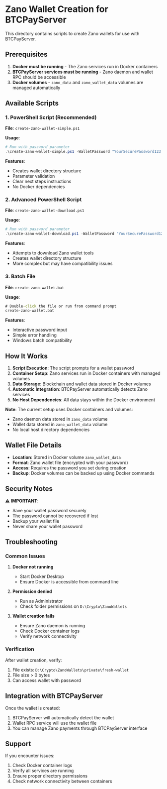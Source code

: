 # Zano Wallet Creation for BTCPayServer

This directory contains scripts to create Zano wallets for use with BTCPayServer.

## Prerequisites

1. **Docker must be running** - The Zano services run in Docker containers
2. **BTCPayServer services must be running** - Zano daemon and wallet RPC should be accessible
3. **Docker volumes** - `zano_data` and `zano_wallet_data` volumes are managed automatically

## Available Scripts

### 1. PowerShell Script (Recommended)
**File**: `create-zano-wallet-simple.ps1`

**Usage**:
```powershell
# Run with password parameter
.\create-zano-wallet-simple.ps1 -WalletPassword "YourSecurePassword123!"
```

**Features**:
- Creates wallet directory structure
- Parameter validation
- Clear next steps instructions
- No Docker dependencies

### 2. Advanced PowerShell Script
**File**: `create-zano-wallet-download.ps1`

**Usage**:
```powershell
# Run with password parameter
.\create-zano-wallet-download.ps1 -WalletPassword "YourSecurePassword123!"
```

**Features**:
- Attempts to download Zano wallet tools
- Creates wallet directory structure
- More complex but may have compatibility issues

### 3. Batch File
**File**: `create-zano-wallet.bat`

**Usage**:
```cmd
# Double-click the file or run from command prompt
create-zano-wallet.bat
```

**Features**:
- Interactive password input
- Simple error handling
- Windows batch compatibility

## How It Works

1. **Script Execution**: The script prompts for a wallet password
2. **Container Setup**: Zano services run in Docker containers with managed volumes
3. **Data Storage**: Blockchain and wallet data stored in Docker volumes
4. **Automatic Integration**: BTCPayServer automatically detects Zano services
5. **No Host Dependencies**: All data stays within the Docker environment

**Note**: The current setup uses Docker containers and volumes:
- Zano daemon data stored in `zano_data` volume
- Wallet data stored in `zano_wallet_data` volume
- No local host directory dependencies

## Wallet File Details

- **Location**: Stored in Docker volume `zano_wallet_data`
- **Format**: Zano wallet file (encrypted with your password)
- **Access**: Requires the password you set during creation
- **Backup**: Docker volumes can be backed up using Docker commands

## Security Notes

⚠️ **IMPORTANT**: 
- Save your wallet password securely
- The password cannot be recovered if lost
- Backup your wallet file
- Never share your wallet password

## Troubleshooting

### Common Issues

1. **Docker not running**
   - Start Docker Desktop
   - Ensure Docker is accessible from command line

2. **Permission denied**
   - Run as Administrator
   - Check folder permissions on `D:\Crypto\ZanoWallets`

3. **Wallet creation fails**
   - Ensure Zano daemon is running
   - Check Docker container logs
   - Verify network connectivity

### Verification

After wallet creation, verify:
1. File exists: `D:\Crypto\ZanoWallets\private\fresh-wallet`
2. File size > 0 bytes
3. Can access wallet with password

## Integration with BTCPayServer

Once the wallet is created:
1. BTCPayServer will automatically detect the wallet
2. Wallet RPC service will use the wallet file
3. You can manage Zano payments through BTCPayServer interface

## Support

If you encounter issues:
1. Check Docker container logs
2. Verify all services are running
3. Ensure proper directory permissions
4. Check network connectivity between containers
